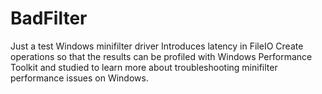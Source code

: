 # BadFilter
Just a test Windows minifilter driver
Introduces latency in FileIO Create operations so that the results can be profiled with Windows Performance Toolkit and studied to learn more about troubleshooting minifilter performance issues on Windows.

